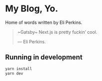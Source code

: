 # My Blog, Yo.

Home of words written by Eli Perkins.

> ~Gatsby~ Next.js is pretty fuckin’ cool.
>
> — Eli Perkins.

## Running in development

```bash
yarn install
yarn dev
```